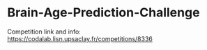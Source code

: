 # Brain-Age-Prediction-Challenge


Competition link and info: https://codalab.lisn.upsaclay.fr/competitions/8336
